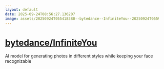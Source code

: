 ```yaml
---
layout: default
date: 2025-09-24T08:56:27.136207
image: assets/20250924T055418380--bytedance--InfiniteYou--20250924T055953332--cropped.png
---
```


# [bytedance/InfiniteYou](https://github.com/bytedance/InfiniteYou)

AI model for generating photos in different styles while keeping your face recognizable
